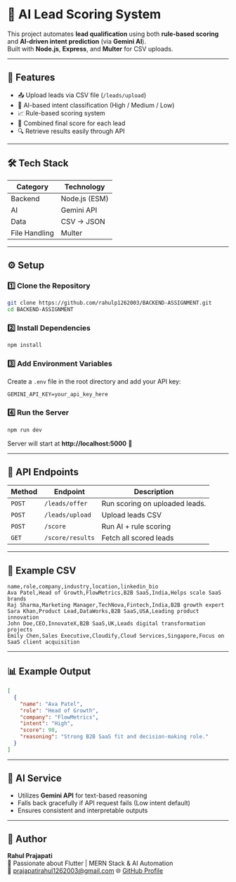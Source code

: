 # 🧠 AI Lead Scoring System

This project automates **lead qualification** using both **rule-based scoring** and **AI-driven intent prediction** (via **Gemini AI**).  
Built with **Node.js**, **Express**, and **Multer** for CSV uploads.

---

## 🚀 Features
- 📤 Upload leads via CSV file (`/leads/upload`)
- 🧠 AI-based intent classification (High / Medium / Low)
- 📈 Rule-based scoring system
- 🧩 Combined final score for each lead
- 🔍 Retrieve results easily through API

---

## 🛠️ Tech Stack
| Category | Technology |
|-----------|-------------|
| Backend | Node.js (ESM) |
| AI | Gemini API |
| Data | CSV → JSON |
| File Handling | Multer |

---

## ⚙️ Setup

### 1️⃣ Clone the Repository
```bash
git clone https://github.com/rahulp1262003/BACKEND-ASSIGNMENT.git
cd BACKEND-ASSIGNMENT
```

### 2️⃣ Install Dependencies
```bash
npm install
```

### 3️⃣ Add Environment Variables
Create a `.env` file in the root directory and add your API key:
```
GEMINI_API_KEY=your_api_key_here
```

### 4️⃣ Run the Server
```bash
npm run dev
```
Server will start at **http://localhost:5000** 🚀

---

## 🧩 API Endpoints

| Method | Endpoint | Description |
|--------|-----------|-------------|
| `POST` | `/leads/offer` | Run scoring on uploaded leads. |
| `POST` | `/leads/upload` | Upload leads CSV |
| `POST` | `/score` | Run AI + rule scoring |
| `GET` | `/score/results` | Fetch all scored leads |

---

## 📄 Example CSV
```csv
name,role,company,industry,location,linkedin_bio
Ava Patel,Head of Growth,FlowMetrics,B2B SaaS,India,Helps scale SaaS brands
Raj Sharma,Marketing Manager,TechNova,Fintech,India,B2B growth expert
Sara Khan,Product Lead,DataWorks,B2B SaaS,USA,Leading product innovation
John Doe,CEO,InnovateX,B2B SaaS,UK,Leads digital transformation projects
Emily Chen,Sales Executive,Cloudify,Cloud Services,Singapore,Focus on SaaS client acquisition
```

---

## 📊 Example Output
```json
[
  {
    "name": "Ava Patel",
    "role": "Head of Growth",
    "company": "FlowMetrics",
    "intent": "High",
    "score": 90,
    "reasoning": "Strong B2B SaaS fit and decision-making role."
  }
]
```

---

## 🤖 AI Service
- Utilizes **Gemini API** for text-based reasoning
- Falls back gracefully if API request fails (Low intent default)
- Ensures consistent and interpretable outputs

---

## 🧠 Author
**Rahul Prajapati**  
💼 Passionate about Flutter | MERN Stack & AI Automation  
📧 prajapatirahul1262003@gmail.com
🌐 [GitHub Profile](https://github.com/rahulp1262003)
